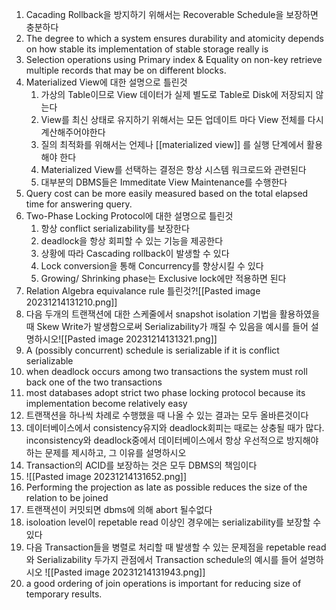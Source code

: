 1. Cacading Rollback을 방지하기 위해서는 Recoverable Schedule을 보장하면 충분하다
2. The degree to which a system ensures durability and atomicity depends on how stable its implementation of stable storage really is
3. Selection operations using Primary index & Equality on non-key retrieve multiple records that may be on different blocks.
4. Materialized View에 대한 설명으로 틀린것
	1. 가상의 Table이므로 View 데이터가 실제 별도로 Table로 Disk에 저장되지 않는다
	2. View를 최신 상태로 유지하기 위해서는 모든 업데이트 마다 View 전체를 다시 계산해주어야한다
	3. 질의 최적화를 위해서는 언제나 [[materialized view]] 를 실행 단계에서 활용해야 한다
	4. Materialized View를 선택하는 결정은 항상 시스템 워크로드와 관련된다
	5. 대부분의 DBMS들은 Immeditate View Maintenance를 수행한다
5. Query cost can be more easily measured based on the total elapsed time for answering query.
6. Two-Phase Locking Protocol에 대한 설명으로 틀린것
	1. 항상 conflict serializability를 보장한다
	2. deadlock을 항상 회피할 수 있는 기능을 제공한다
	3. 상황에 따라 Cascading rollback이 발생할 수 있다
	4. Lock conversion을 통해 Concurrency를 향상시킬 수 있다
	5. Growing/ Shrinking phase는 Exclusive lock에만 적용하면 된다
7. Relation Algebra equivalance rule 틀린것?![[Pasted image 20231214131210.png]]
8. 다음 두개의 트랜잭션에 대한 스케줄에서 snapshot isolation 기법을 활용하였을 때 Skew Write가 발생함으로써 Serializability가 깨질 수 있음을 예시를 들어 설명하시오![[Pasted image 20231214131321.png]]
9. A (possibly concurrent) schedule is serializable if it is conflict serializable
10. when deadlock occurs among two transactions the system must roll back one of the two transactions 
11. most databases adopt strict two phase locking protocol because its implementation become relatively easy
12. 트랜잭션을 하나씩 차례로 수행했을 때 나올 수 있는 결과는 모두 올바른것이다
13. 데이터베이스에서 consistency유지와 deadlock회피는 때로는 상충될 때가 많다. inconsistency와 deadlock중에서 데이터베이스에서 항상 우선적으로 방지해야 하는 문제를 제시하고, 그 이유를 설명하시오 
14. Transaction의 ACID를 보장하는 것은 모두 DBMS의 책임이다
15. ![[Pasted image 20231214131652.png]]
16. Performing the projection as late as possible reduces the size of the relation to be joined
17. 트랜잭션이 커밋되면 dbms에 의해 abort 될수없다
18. isoloation level이 repetable read 이상인 경우에는 serializability를 보장할 수 있다
19. 다음 Transaction들을 병렬로 처리할 때 발생할 수 있는 문제점을 repetable read와 Serializability 두가지 관점에서 Transaction schedule의 예시를 들어 설명하시오 ![[Pasted image 20231214131943.png]]
20. a good ordering of join operations is important for reducing size of temporary results.